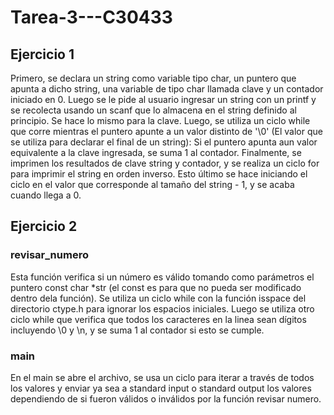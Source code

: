 # Tarea-3---C30433
## Ejercicio 1
Primero, se declara un string como variable tipo char, un puntero que apunta a dicho string, una variable de tipo char llamada clave y un contador iniciado en 0. Luego se le pide al usuario ingresar un string con un printf y se recolecta usando un scanf que lo almacena en el string definido al principio. Se hace lo mismo para la clave. Luego, se utiliza un ciclo while que corre mientras el puntero apunte a un valor distinto de '\0' (El valor que se utiliza para declarar el final de un string): Si el puntero apunta aun valor equivalente a la clave ingresada, se suma 1 al contador. Finalmente, se imprimen los resultados de clave string y contador, y se realiza un ciclo for para imprimir el string en orden inverso. Esto último se hace iniciando el ciclo en el valor que corresponde al tamaño del string - 1, y se acaba cuando llega a 0. 

## Ejercicio 2
### revisar_numero
Esta función verifica si un número es válido tomando como parámetros el puntero const char *str (el const es para que no pueda ser modificado dentro dela función). Se utiliza un ciclo while con la función isspace del directorio ctype.h para ignorar los espacios iniciales. Luego se utiliza otro ciclo while que verifica que todos los caracteres en la linea sean dígitos incluyendo \0 y \n, y se suma 1 al contador si esto se cumple. 

### main
En el main se abre el archivo, se usa un ciclo para iterar a través de todos los valores y enviar ya sea a standard input o standard output los valores dependiendo de si fueron válidos o inválidos por la función revisar numero.
